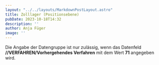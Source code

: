 ```yaml
---
layout: "../../layouts/MarkdownPostLayout.astro"
title: Zolllager (Positionsebene)
pubDate: 2023-10-18T14:32
description: ''
author: Anja Füger
image: ''
---
```


Die Angabe der Datengruppe ist nur zulässig, wenn das Datenfeld **//VERFAHREN/Vorhergehendes Verfahren** mit dem Wert **71** angegeben wird.